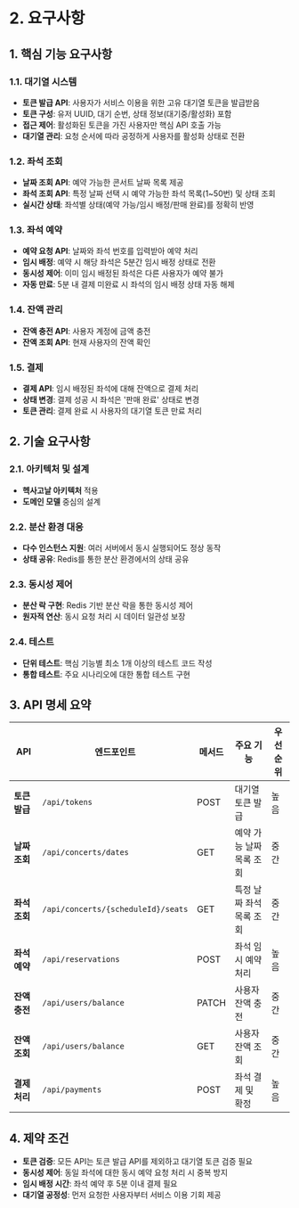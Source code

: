 # 2. 요구사항

## 1. 핵심 기능 요구사항

### 1.1. 대기열 시스템
- **토큰 발급 API**: 사용자가 서비스 이용을 위한 고유 대기열 토큰을 발급받음
- **토큰 구성**: 유저 UUID, 대기 순번, 상태 정보(대기중/활성화) 포함
- **접근 제어**: 활성화된 토큰을 가진 사용자만 핵심 API 호출 가능
- **대기열 관리**: 요청 순서에 따라 공정하게 사용자를 활성화 상태로 전환

### 1.2. 좌석 조회
- **날짜 조회 API**: 예약 가능한 콘서트 날짜 목록 제공
- **좌석 조회 API**: 특정 날짜 선택 시 예약 가능한 좌석 목록(1~50번) 및 상태 조회
- **실시간 상태**: 좌석별 상태(예약 가능/임시 배정/판매 완료)를 정확히 반영

### 1.3. 좌석 예약
- **예약 요청 API**: 날짜와 좌석 번호를 입력받아 예약 처리
- **임시 배정**: 예약 시 해당 좌석은 5분간 임시 배정 상태로 전환
- **동시성 제어**: 이미 임시 배정된 좌석은 다른 사용자가 예약 불가
- **자동 만료**: 5분 내 결제 미완료 시 좌석의 임시 배정 상태 자동 해제

### 1.4. 잔액 관리
- **잔액 충전 API**: 사용자 계정에 금액 충전
- **잔액 조회 API**: 현재 사용자의 잔액 확인

### 1.5. 결제
- **결제 API**: 임시 배정된 좌석에 대해 잔액으로 결제 처리
- **상태 변경**: 결제 성공 시 좌석은 '판매 완료' 상태로 변경
- **토큰 관리**: 결제 완료 시 사용자의 대기열 토큰 만료 처리

## 2. 기술 요구사항

### 2.1. 아키텍처 및 설계
- **헥사고날 아키텍처** 적용
- **도메인 모델** 중심의 설계

### 2.2. 분산 환경 대응
- **다수 인스턴스 지원**: 여러 서버에서 동시 실행되어도 정상 동작
- **상태 공유**: Redis를 통한 분산 환경에서의 상태 공유

### 2.3. 동시성 제어
- **분산 락 구현**: Redis 기반 분산 락을 통한 동시성 제어
- **원자적 연산**: 동시 요청 처리 시 데이터 일관성 보장

### 2.4. 테스트
- **단위 테스트**: 핵심 기능별 최소 1개 이상의 테스트 코드 작성
- **통합 테스트**: 주요 시나리오에 대한 통합 테스트 구현

## 3. API 명세 요약

| API | 엔드포인트 | 메서드 | 주요 기능 | 우선순위 |
|-----|------------|--------|----------|---------|
| **토큰 발급** | `/api/tokens` | POST | 대기열 토큰 발급 | 높음 |
| **날짜 조회** | `/api/concerts/dates` | GET | 예약 가능 날짜 목록 조회 | 중간 |
| **좌석 조회** | `/api/concerts/{scheduleId}/seats` | GET | 특정 날짜 좌석 목록 조회 | 중간 |
| **좌석 예약** | `/api/reservations` | POST | 좌석 임시 예약 처리 | 높음 |
| **잔액 충전** | `/api/users/balance` | PATCH | 사용자 잔액 충전 | 중간 |
| **잔액 조회** | `/api/users/balance` | GET | 사용자 잔액 조회 | 중간 |
| **결제 처리** | `/api/payments` | POST | 좌석 결제 및 확정 | 높음 |

## 4. 제약 조건

- **토큰 검증**: 모든 API는 토큰 발급 API를 제외하고 대기열 토큰 검증 필요
- **동시성 제어**: 동일 좌석에 대한 동시 예약 요청 처리 시 중복 방지
- **임시 배정 시간**: 좌석 예약 후 5분 이내 결제 필요
- **대기열 공정성**: 먼저 요청한 사용자부터 서비스 이용 기회 제공
